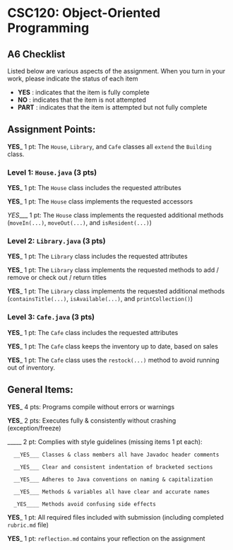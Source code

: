 # CSC120: Object-Oriented Programming
## A6 Checklist

Listed below are various aspects of the assignment.  When you turn in your work, please indicate the status of each item

- **YES** : indicates that the item is fully complete
- **NO** : indicates that the item is not attempted
- **PART** : indicates that the item is attempted but not fully complete


## Assignment Points:

__YES___ 1 pt: The `House`, `Library`, and `Cafe` classes all `extend` the `Building` class.

### Level 1: `House.java` (3 pts)

__YES___ 1 pt: The `House` class includes the requested attributes

__YES___ 1 pt: The `House` class implements the requested accessors

_YES____ 1 pt: The `House` class implements the requested additional methods (`moveIn(...)`, `moveOut(...)`, and `isResident(...)`)

### Level 2: `Library.java` (3 pts)

__YES___ 1 pt: The `Library` class includes the requested attributes

__YES___ 1 pt: The `Library` class implements the requested methods to add / remove or check out / return titles

__YES___ 1 pt: The `Library` class implements the requested additional methods (`containsTitle(...)`, `isAvailable(...)`, and `printCollection()`)

### Level 3: `Cafe.java` (3 pts)

__YES___ 1 pt: The `Cafe` class includes the requested attributes

__YES___ 1 pt: The `Cafe` class keeps the inventory up to date, based on sales

__YES___ 1 pt: The `Cafe` class uses the `restock(...)` method to avoid running out of inventory.



## General Items:

__YES___ 4 pts: Programs compile without errors or warnings

__YES___ 2 pts: Executes fully & consistently without crashing (exception/freeze)

_____ 2 pt: Complies with style guidelines (missing items 1 pt each):

      __YES___ Classes & class members all have Javadoc header comments

      __YES___ Clear and consistent indentation of bracketed sections

      __YES___ Adheres to Java conventions on naming & capitalization

      __YES___ Methods & variables all have clear and accurate names

      _YES____ Methods avoid confusing side effects

__YES___ 1 pt: All required files included with submission (including completed `rubric.md` file)

__YES___ 1 pt: `reflection.md` contains your reflection on the assignment
